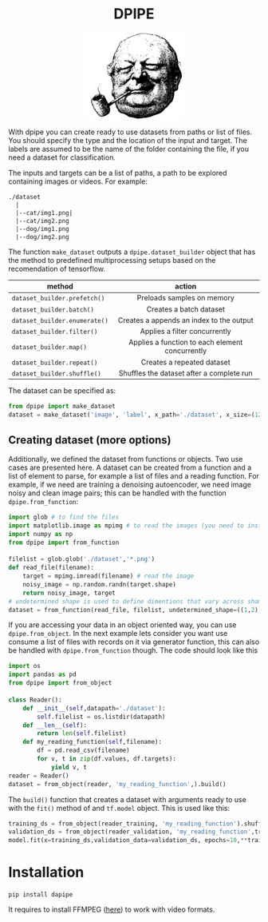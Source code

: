 <h1 align="center"> DPIPE</h1>

<p align="center">
  <img src="images/pipeguy.png" data-canonical-src="https://gyazo.com/eb5c5741b6a9a16c692170a41a49c858.png" width="200" />
</p>

With dpipe you can create ready to use datasets from paths or list of files. You should 
specify the type and the location of the input and target. The labels are assumed to be the name of the folder containing the file,
if you need a dataset for classification. 

The inputs and targets can be a list of paths, a path to be explored containing images or videos. For example:
````shell script
./dataset
  |
  |--cat/img1.png|
  |--cat/img2.png
  |--dog/img1.png
  |--dog/img2.png
````
The function `make_dataset` outputs a `dpipe.dataset_builder` object that has the method to predefined multiprocessing setups based on the recomendation of tensorflow.

| method        | action          
| ------------- |:-------------:| 
| `dataset_builder.prefetch()`      | Preloads samples on memory |
| `dataset_builder.batch()`      | Creates a batch dataset |
| `dataset_builder.enumerate()`      | Creates a appends an index to the output |
| `dataset_builder.filter()`      | Applies a filter concurrently |
| `dataset_builder.map()`      | Applies a function to each element concurrently |
| `dataset_builder.repeat()`      | Creates a repeated dataset |
| `dataset_builder.shuffle()`      | Shuffles the dataset after a complete run |
 

The dataset can be specified as:
````python
from dpipe import make_dataset
dataset = make_dataset('image', 'label', x_path='./dataset', x_size=(128,128)).build()
````
## Creating dataset (more options)
Additionally, we defined the dataset from functions or objects. Two use cases are presented here. A dataset can be created from a function and a list of element to parse, for example a list of files and a reading function. 
For example, if we need are training a denoising autoencoder, we need image noisy and clean image pairs; this can be handled with the function `dpipe.from_function`:
```python
import glob # to find the files
import matplotlib.image as mpimg # to read the images (you need to install it.)
import numpy as np
from dpipe import from_function

filelist = glob.glob('./dataset','*.png')
def read_file(filename):
    target = mpimg.imread(filename) # read the image
    noisy_image = np.random.randn(target.shape)
    return noisy_image, target
# undetermined shape is used to define dimentions that vary across shamples, in this case the height and the width of the images
dataset = from_function(read_file, filelist, undetermined_shape=((1,2),(1,2))).build()
```
If you are accessing your data in an object oriented way, you can use `dpipe.from_object`. In the next example lets consider you want use consume a list of files with records on it via generator function, this can also be handled with `dpipe.from_function` though. The code should look like this
```python
import os
import pandas as pd
from dpipe import from_object

class Reader():
    def __init__(self,datapath='./dataset'):
        self.filelist = os.listdir(datapath)
    def __len__(self):
        return len(self.filelist)
    def my_reading_function(self,filename):
        df = pd.read_csv(filename)
        for v, t in zip(df.values, df.targets):
            yield v, t
reader = Reader()
dataset = from_object(reader, 'my_reading_function',).build()
```
The `build()` function that creates a dataset with arguments ready to use with the `fit()` method of and `tf.model` object. This is used like this:
```python
training_ds = from_object(reader_training, 'my_reading_function').shuffle(len(reader_training), reshuffle_each_iteration=True).batch(32).repeat().build()
validation_ds = from_object(reader_validation, 'my_reading_function',training=False).batch(32).build()
model.fit(x=training_ds,validation_data=validation_ds, epochs=10,**training_ds.built_args,**validation_ds_ds.built_args)
```
# Installation
````shell script
pip install dapipe
````
It requires to install FFMPEG ([here](https://www.ffmpeg.org)) to work with video formats.


